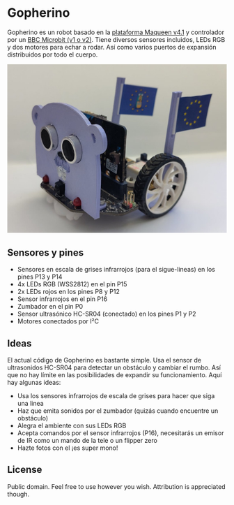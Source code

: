 # Gopherino

Gopherino es un robot basado en la [plataforma Maqueen v4.1](https://wiki.dfrobot.com/micro_Maqueen_for_micro_bit_SKU_ROB0148-EN#target_6) y controlador por un [BBC Microbit (v1 o v2)](https://wiki.dfrobot.com/micro_Maqueen_for_micro_bit_SKU_ROB0148-EN#target_6). Tiene diversos sensores incluidos, LEDs RGB y dos motores para echar a rodar. Así como varios puertos de expansión distribuidos por todo el cuerpo.

![Gopherino](gopherino.jpeg)

## Sensores y pines
- Sensores en escala de grises infrarrojos (para el sigue-lineas) en los pines P13 y P14
- 4x LEDs RGB (WSS2812) en el pin P15
- 2x LEDs rojos en los pines P8 y P12
- Sensor infrarrojos en el pin P16
- Zumbador en el pin P0
- Sensor ultrasónico HC-SR04 (conectado) en los pines P1 y P2
- Motores conectados por I²C


## Ideas
El actual código de Gopherino es bastante simple. Usa el sensor de ultrasonidos HC-SR04 para detectar un obstáculo y cambiar el rumbo. Así que no hay límite en las posibilidades de expandir su funcionamiento. Aquí hay algunas ideas:

- Usa los sensores infrarrojos de escala de grises para hacer que siga una linea
- Haz que emita sonidos por el zumbador (quizás cuando encuentre un obstáculo)
- Alegra el ambiente con sus LEDs RGB
- Acepta comandos por el sensor infrarrojos (P16), necesitarás un emisor de IR como un mando de la tele o un flipper zero
- Hazte fotos con el ¡es super mono!





## License

Public domain. Feel free to use however you wish. Attribution is appreciated though.
